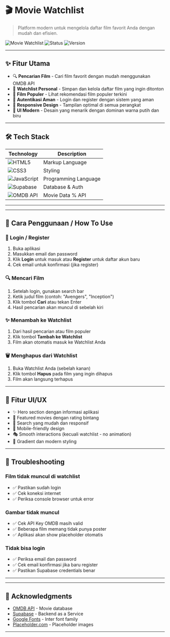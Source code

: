 # 🎬 Movie Watchlist

> Platform modern untuk mengelola daftar film favorit Anda dengan mudah dan efisien.

![Movie Watchlist](https://img.shields.io/badge/Movie-Watchlist-blue?style=for-the-badge&logo=imdb)
![Status](https://img.shields.io/badge/Status-Active-success?style=for-the-badge)
![Version](https://img.shields.io/badge/Version-1.0.0-orange?style=for-the-badge)

---

## ✨ Fitur Utama

- 🔍 **Pencarian Film** - Cari film favorit dengan mudah menggunakan OMDB API
- 💾 **Watchlist Personal** - Simpan dan kelola daftar film yang ingin ditonton
- 🌟 **Film Populer** - Lihat rekomendasi film populer terkini
- 🔐 **Autentikasi Aman** - Login dan register dengan sistem yang aman
- 📱 **Responsive Design** - Tampilan optimal di semua perangkat
- 🎨 **UI Modern** - Desain yang menarik dengan dominan warna putih dan biru

---

## 🛠️ Tech Stack

| Technology | Description |
|------------|-------------|
| ![HTML5](https://img.shields.io/badge/HTML5-E34F26?style=flat&logo=html5&logoColor=white) | Markup Language |
| ![CSS3](https://img.shields.io/badge/CSS3-1572B6?style=flat&logo=css3&logoColor=white) | Styling |
| ![JavaScript](https://img.shields.io/badge/JavaScript-F7DF1E?style=flat&logo=javascript&logoColor=black) | Programming Language |
| ![Supabase](https://img.shields.io/badge/Supabase-3ECF8E?style=flat&logo=supabase&logoColor=white) | Database & Auth |
| ![OMDB API](https://img.shields.io/badge/OMDB-API-yellow?style=flat) | Movie Data % API|

---
---

## 📖 Cara Penggunaan / How To Use

### 🔐 Login / Register

1. Buka aplikasi
2. Masukkan email dan password
3. Klik **Login** untuk masuk atau **Register** untuk daftar akun baru
4. Cek email untuk konfirmasi (jika register)

### 🔍 Mencari Film

1. Setelah login, gunakan search bar
2. Ketik judul film (contoh: "Avengers", "Inception")
3. Klik tombol **Cari** atau tekan Enter
4. Hasil pencarian akan muncul di sebelah kiri

### ✨ Menambah ke Watchlist

1. Dari hasil pencarian atau film populer
2. Klik tombol **Tambah ke Watchlist**
3. Film akan otomatis masuk ke Watchlist Anda

### 🗑️ Menghapus dari Watchlist

1. Buka Watchlist Anda (sebelah kanan)
2. Klik tombol **Hapus** pada film yang ingin dihapus
3. Film akan langsung terhapus

---

## 🎨 Fitur UI/UX

- ✨ Hero section dengan informasi aplikasi
- 🌟 Featured movies dengan rating bintang
- 🎯 Search yang mudah dan responsif
- 📱 Mobile-friendly design
- 🎭 Smooth interactions (kecuali watchlist - no animation)
- 🌈 Gradient dan modern styling

---

## 🐛 Troubleshooting

### Film tidak muncul di watchlist
- ✅ Pastikan sudah login
- ✅ Cek koneksi internet
- ✅ Periksa console browser untuk error

### Gambar tidak muncul
- ✅ Cek API Key OMDB masih valid
- ✅ Beberapa film memang tidak punya poster
- ✅ Aplikasi akan show placeholder otomatis

### Tidak bisa login
- ✅ Periksa email dan password
- ✅ Cek email konfirmasi jika baru register
- ✅ Pastikan Supabase credentials benar

---

---

## 🙏 Acknowledgments

- [OMDB API](http://www.omdbapi.com/) - Movie database
- [Supabase](https://supabase.com) - Backend as a Service
- [Google Fonts](https://fonts.google.com) - Inter font family
- [Placeholder.com](https://placeholder.com) - Placeholder images

---